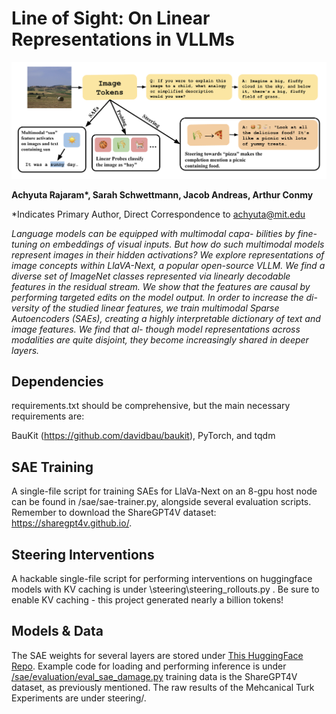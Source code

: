 # Line of Sight: On Linear Representations in VLLMs
![teaser](https://github.com/multimodal-interpretability/multimodal-saes/blob/main/teaser_figure.png)

__Achyuta Rajaram*, Sarah Schwettmann, Jacob Andreas, Arthur Conmy__

*Indicates Primary Author, Direct Correspondence to achyuta@mit.edu

*Language models can be equipped with multimodal capa-
bilities by fine-tuning on embeddings of visual inputs. But
how do such multimodal models represent images in their
hidden activations? We explore representations of image
concepts within LlaVA-Next, a popular open-source VLLM.
We find a diverse set of ImageNet classes represented via
linearly decodable features in the residual stream. We
show that the features are causal by performing targeted
edits on the model output. In order to increase the di-
versity of the studied linear features, we train multimodal
Sparse Autoencoders (SAEs), creating a highly interpretable
dictionary of text and image features. We find that al-
though model representations across modalities are quite
disjoint, they become increasingly shared in deeper layers.*

## Dependencies

requirements.txt should be comprehensive, but the main necessary requirements are:

BauKit (https://github.com/davidbau/baukit), PyTorch, and tqdm

## SAE Training

A single-file script for training SAEs for LlaVa-Next on an 8-gpu host node can be found in /sae/sae-trainer.py, alongside several evaluation scripts. Remember to download the ShareGPT4V dataset: https://sharegpt4v.github.io/.

## Steering Interventions

A hackable single-file script for performing interventions on huggingface models with KV caching is under \steering\steering_rollouts.py . Be sure to enable KV caching - this project generated nearly a billion tokens!


## Models & Data

The SAE weights for several layers are stored under [This HuggingFace Repo](https://huggingface.co/flybamboo/vlm-saes/tree/main). Example code for loading and performing inference is under [/sae/evaluation/eval_sae_damage.py](https://github.com/multimodal-interpretability/multimodal-saes/blob/main/sae/evaluation/eval_sae_damage.py) training data is the ShareGPT4V dataset, as previously mentioned. The raw results of the Mehcanical Turk Experiments are under steering/.
